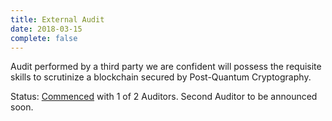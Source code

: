 ```yaml
---
title: External Audit
date: 2018-03-15
complete: false
---
```


Audit performed by a third party we are confident will possess the requisite skills to scrutinize a blockchain secured by Post-Quantum Cryptography.

Status: [Commenced](https://medium.com/the-quantum-resistant-ledger/external-audits-bug-bounties-439db9c94fd2) with 1 of 2 Auditors. Second Auditor to be announced soon.